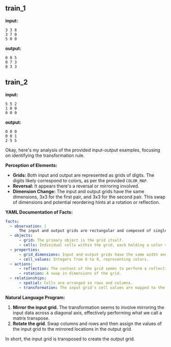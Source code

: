 
## train_1

**input:**
```
3 3 8
3 7 0
5 0 0
```


**output:**
```
0 0 5
0 7 3
8 3 3
```


## train_2

**input:**
```
5 5 2
1 0 0
0 0 0
```


**output:**
```
0 0 0
0 0 1
2 5 5
```

Okay, here's my analysis of the provided input-output examples, focusing on identifying the transformation rule.

**Perception of Elements:**

*   **Grids:** Both input and output are represented as grids of digits. The digits likely correspond to colors, as per the provided `COLOR_MAP`.
*   **Reversal:** It appears there's a reversal or mirroring involved.
*   **Dimension Change:** The input and output grids have the same dimensions, 3x3 for the first pair, and 3x3 for the second pair. This swap of dimensions and potential reordering hints at a rotation or reflection.

**YAML Documentation of Facts:**


```yaml
facts:
  - observation: |
      The input and output grids are rectangular and composed of single-digit integers representing colors.
  - objects:
      - grid: The primary object is the grid itself.
      - cells: Individual cells within the grid, each holding a color value.
  - properties:
      - grid_dimensions: Input and output grids have the same width and height but it is swapped.
      - cell_values: Integers from 0 to 9, representing colors.
  - actions:
      - reflection: The content of the grid seems to perform a reflection.
      - rotation: A swap in dimensions of the grid.
  - relationships:
      - spatial: Cells are arranged in rows and columns.
      - transformation: The input grid's cell values are mapped to the output grid's cell values based on the reflection and swap operation.
```


**Natural Language Program:**

1.  **Mirror the input grid.** The transformation seems to involve mirroring the input data across a diagonal axis, effectively performing what we call a matrix transpose.
2.  **Rotate the grid**. Swap columns and rows and then assign the values of the input grid to the mirrored locations in the output grid.

In short, the input grid is transposed to create the output grid.

